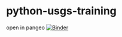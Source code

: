 # python-usgs-training

open in pangeo
[![Binder](https://aws-uswest2-binder.pangeo.io/badge_logo.svg)](https://aws-uswest2-binder.pangeo.io/v2/gh/mnfienen-usgs/python-usgs-training/master)

